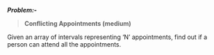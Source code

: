 ***Problem:-***

> **Conflicting Appointments (medium)**

Given an array of intervals representing ‘N’ appointments, find out if a person can attend all the appointments.
